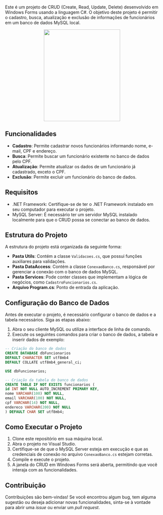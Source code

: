 Este é um projeto de CRUD (Create, Read, Update, Delete) desenvolvido em Windows Forms usando a linguagem C#. O objetivo deste projeto é permitir o cadastro, busca, atualização e exclusão de informações de funcionários em um banco de dados MySQL local.

<p align="center">
  <img src="https://camo.githubusercontent.com/8a0fd75d44546539fbf2a608ae3f608055e0122c8f03b27439c7ab4ceca23629/68747470733a2f2f6d69722d73332d63646e2d63662e626568616e63652e6e65742f70726f6a6563745f6d6f64756c65732f6d61785f313230302f36323263613035323037313736312e353930333465373461626233362e676966" width="250" height="300">
</p>

## Funcionalidades

- **Cadastro**: Permite cadastrar novos funcionários informando nome, e-mail, CPF e endereço.
- **Busca**: Permite buscar um funcionário existente no banco de dados pelo CPF.
- **Atualização**: Permite atualizar os dados de um funcionário já cadastrado, exceto o CPF.
- **Exclusão**: Permite excluir um funcionário do banco de dados.

## Requisitos

- .NET Framework: Certifique-se de ter o .NET Framework instalado em seu computador para executar o projeto.
- MySQL Server: É necessário ter um servidor MySQL instalado localmente para que o CRUD possa se conectar ao banco de dados.

## Estrutura do Projeto

A estrutura do projeto está organizada da seguinte forma:

- **Pasta Utils**: Contém a classe `Validacoes.cs`, que possui funções auxiliares para validações.
- **Pasta DataAccess**: Contém a classe `ConexaoBanco.cs`, responsável por gerenciar a conexão com o banco de dados MySQL.
- **Pasta Services**: Pode conter classes que implementam a lógica de negócios, como `CadastroFuncionarios.cs`.
- **Arquivo Program.cs**: Ponto de entrada da aplicação.

## Configuração do Banco de Dados

Antes de executar o projeto, é necessário configurar o banco de dados e a tabela necessários. Siga as etapas abaixo:

1. Abra o seu cliente MySQL ou utilize a interface de linha de comando.
2. Execute os seguintes comandos para criar o banco de dados, a tabela e inserir dados de exemplo:

```sql
-- Criação do banco de dados
CREATE DATABASE dbFuncionarios
DEFAULT CHARACTER SET utf8mb4
DEFAULT COLLATE utf8mb4_general_ci;

USE dbFuncionarios;

-- Criação da tabela do banco de dados
CREATE TABLE IF NOT EXISTS funcionarios (
id INT NOT NULL AUTO_INCREMENT PRIMARY KEY,
nome VARCHAR(100) NOT NULL,
email VARCHAR(100) NOT NULL,
cpf VARCHAR(14) NOT NULL,
endereco VARCHAR(200) NOT NULL
) DEFAULT CHAR SET utf8mb4;
```

## Como Executar o Projeto

1. Clone este repositório em sua máquina local.
2. Abra o projeto no Visual Studio.
3. Certifique-se de que o MySQL Server esteja em execução e que as credenciais de conexão no arquivo `ConexaoBanco.cs` estejam corretas.
4. Compile e execute o projeto.
5. A janela do CRUD em Windows Forms será aberta, permitindo que você interaja com as funcionalidades.

## Contribuição

Contribuições são bem-vindas! Se você encontrou algum bug, tem alguma sugestão ou deseja adicionar novas funcionalidades, sinta-se à vontade para abrir uma *issue* ou enviar um *pull request*.


